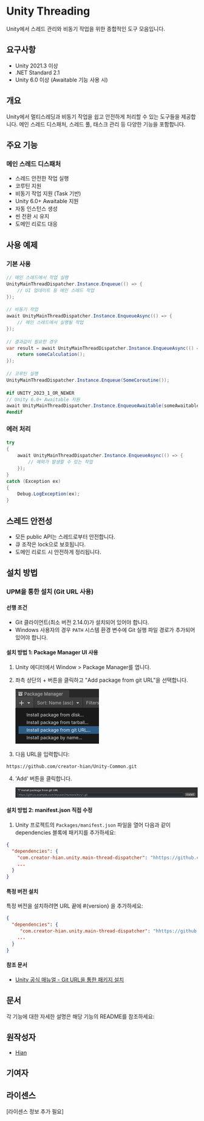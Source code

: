 # Unity Threading

Unity에서 스레드 관리와 비동기 작업을 위한 종합적인 도구 모음입니다.

## 요구사항

- Unity 2021.3 이상
- .NET Standard 2.1
- Unity 6.0 이상 (Awaitable 기능 사용 시)

## 개요

Unity에서 멀티스레딩과 비동기 작업을 쉽고 안전하게 처리할 수 있는 도구들을 제공합니다. 메인 스레드 디스패처, 스레드 풀, 태스크 관리 등 다양한 기능을 포함합니다.

## 주요 기능

### 메인 스레드 디스패처

- 스레드 안전한 작업 실행
- 코루틴 지원
- 비동기 작업 지원 (Task 기반)
- Unity 6.0+ Awaitable 지원
- 자동 인스턴스 생성
- 씬 전환 시 유지
- 도메인 리로드 대응

## 사용 예제

### 기본 사용

```csharp
// 메인 스레드에서 작업 실행
UnityMainThreadDispatcher.Instance.Enqueue(() => {
    // UI 업데이트 등 메인 스레드 작업
});

// 비동기 작업
await UnityMainThreadDispatcher.Instance.EnqueueAsync(() => {
    // 메인 스레드에서 실행될 작업
});

// 결과값이 필요한 경우
var result = await UnityMainThreadDispatcher.Instance.EnqueueAsync(() => {
    return someCalculation();
});

// 코루틴 실행
UnityMainThreadDispatcher.Instance.Enqueue(SomeCoroutine());

#if UNITY_2023_1_OR_NEWER
// Unity 6.0+ Awaitable 지원
await UnityMainThreadDispatcher.Instance.EnqueueAwaitable(someAwaitable);
#endif
```

### 에러 처리

```csharp
try 
{
    await UnityMainThreadDispatcher.Instance.EnqueueAsync(() => {
        // 예외가 발생할 수 있는 작업
    });
}
catch (Exception ex)
{
    Debug.LogException(ex);
}
```

## 스레드 안전성

- 모든 public API는 스레드로부터 안전합니다.
- 큐 조작은 lock으로 보호됩니다.
- 도메인 리로드 시 안전하게 정리됩니다.

## 설치 방법

### UPM을 통한 설치 (Git URL 사용)

#### 선행 조건

- Git 클라이언트(최소 버전 2.14.0)가 설치되어 있어야 합니다.
- Windows 사용자의 경우 `PATH` 시스템 환경 변수에 Git 실행 파일 경로가 추가되어 있어야 합니다.

#### 설치 방법 1: Package Manager UI 사용

1. Unity 에디터에서 Window > Package Manager를 엽니다.
2. 좌측 상단의 + 버튼을 클릭하고 "Add package from git URL"을 선택합니다.

   ![Package Manager Add Git URL](Document/upm-ui-giturl.png)
3. 다음 URL을 입력합니다:

```text
https://github.com/creator-hian/Unity-Common.git
```

4. 'Add' 버튼을 클릭합니다.

   ![Package Manager Add Button](Document/upm-ui-giturl-add.png)

#### 설치 방법 2: manifest.json 직접 수정

1. Unity 프로젝트의 `Packages/manifest.json` 파일을 열어 다음과 같이 dependencies 블록에 패키지를 추가하세요:

```json
{
  "dependencies": {
    "com.creator-hian.unity.main-thread-dispatcher": "hhttps://github.com/creator-hian/Unity-MainThreadDispatcher.git",
    ...
  }
}
```

#### 특정 버전 설치

특정 버전을 설치하려면 URL 끝에 #{version} 을 추가하세요:

```json
{
  "dependencies": {
     "com.creator-hian.unity.main-thread-dispatcher": "hhttps://github.com/creator-hian/Unity-MainThreadDispatcher.git#0.0.1",
    ...
  }
}
```

#### 참조 문서

- [Unity 공식 매뉴얼 - Git URL을 통한 패키지 설치](https://docs.unity3d.com/kr/2023.2/Manual/upm-ui-giturl.html)

## 문서

각 기능에 대한 자세한 설명은 해당 기능의 README를 참조하세요:

## 원작성자

- [Hian](https://github.com/creator-hian)

## 기여자

## 라이센스

[라이센스 정보 추가 필요]
